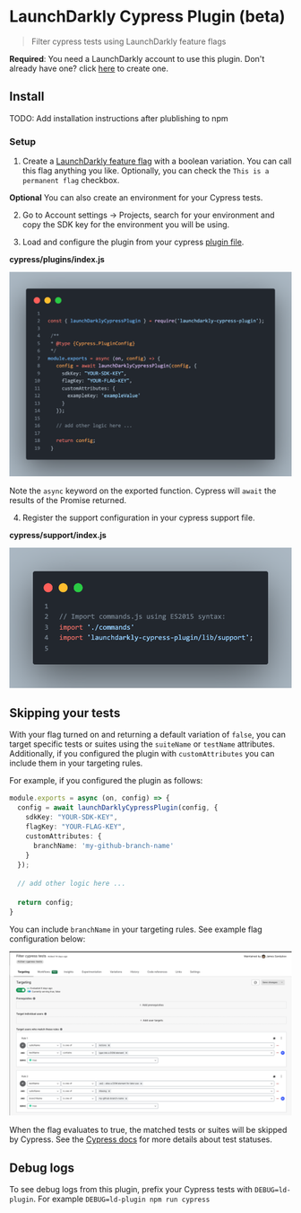 # LaunchDarkly Cypress Plugin (beta)

> Filter cypress tests using LaunchDarkly feature flags

**Required**: You need a LaunchDarkly account to use this plugin. Don't already have one? click [here](https://app.launchdarkly.com) to create one.

## Install

TODO: Add installation instructions after plublishing to npm

### Setup

1. Create a [LaunchDarkly feature flag](https://docs.launchdarkly.com/guides/best-practices/creating-flags) with a boolean variation. You can call this flag anything you like. Optionally, you can check the `This is a permanent flag` checkbox.

**Optional** You can also create an environment for your Cypress tests.

2. Go to Account settings -> Projects, search for your environment and copy the SDK key for the environment you will be using.

3. Load and configure the plugin from your cypress [plugin file](https://on.cypress.io/writing-and-organizing-tests#Plugins-file).

**cypress/plugins/index.js**

![Plugin Configuration](./images/plugin-setup.png)

Note the `async` keyword on the exported function. Cypress will `await` the results of the Promise returned.

4. Register the support configuration in your cypress support file.

**cypress/support/index.js**

![Support Configuration](./images/support-setup.png)

## Skipping your tests

With your flag turned on and returning a default variation of `false`, you can target specific tests or suites using the `suiteName` or `testName` attributes. Additionally, if you configured the plugin with `customAttributes` you can include them in your targeting rules. 

For example, if you configured the plugin as follows:
```typescript
module.exports = async (on, config) => {
  config = await launchDarklyCypressPlugin(config, {
    sdkKey: "YOUR-SDK-KEY",
    flagKey: "YOUR-FLAG-KEY",
    customAttributes: {
      branchName: 'my-github-branch-name'
    }
  });
 
  // add other logic here ...
 
  return config;
}
```

You can include `branchName` in your targeting rules. See example flag configuration below:

![Flag Configuration](./images/flag-config.png)

When the flag evaluates to true, the matched tests or suites will be skipped by Cypress. See the [Cypress docs](https://docs.cypress.io/guides/core-concepts/writing-and-organizing-tests#Test-statuses) for more details about test statuses.



## Debug logs

To see debug logs from this plugin, prefix your Cypress tests with `DEBUG=ld-plugin`. For example `DEBUG=ld-plugin npm run cypress`

